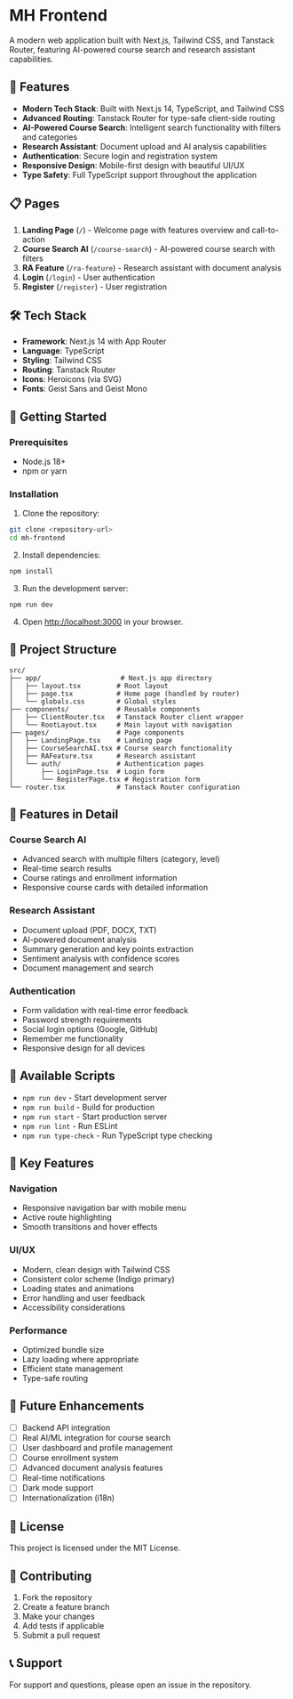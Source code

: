 # MH Frontend

A modern web application built with Next.js, Tailwind CSS, and Tanstack Router, featuring AI-powered course search and research assistant capabilities.

## 🚀 Features

- **Modern Tech Stack**: Built with Next.js 14, TypeScript, and Tailwind CSS
- **Advanced Routing**: Tanstack Router for type-safe client-side routing
- **AI-Powered Course Search**: Intelligent search functionality with filters and categories
- **Research Assistant**: Document upload and AI analysis capabilities
- **Authentication**: Secure login and registration system
- **Responsive Design**: Mobile-first design with beautiful UI/UX
- **Type Safety**: Full TypeScript support throughout the application

## 📋 Pages

1. **Landing Page** (`/`) - Welcome page with features overview and call-to-action
2. **Course Search AI** (`/course-search`) - AI-powered course search with filters
3. **RA Feature** (`/ra-feature`) - Research assistant with document analysis
4. **Login** (`/login`) - User authentication
5. **Register** (`/register`) - User registration

## 🛠️ Tech Stack

- **Framework**: Next.js 14 with App Router
- **Language**: TypeScript
- **Styling**: Tailwind CSS
- **Routing**: Tanstack Router
- **Icons**: Heroicons (via SVG)
- **Fonts**: Geist Sans and Geist Mono

## 🚀 Getting Started

### Prerequisites

- Node.js 18+
- npm or yarn

### Installation

1. Clone the repository:

```bash
git clone <repository-url>
cd mh-frontend
```

2. Install dependencies:

```bash
npm install
```

3. Run the development server:

```bash
npm run dev
```

4. Open [http://localhost:3000](http://localhost:3000) in your browser.

## 📁 Project Structure

```
src/
├── app/                    # Next.js app directory
│   ├── layout.tsx         # Root layout
│   ├── page.tsx           # Home page (handled by router)
│   └── globals.css        # Global styles
├── components/            # Reusable components
│   ├── ClientRouter.tsx   # Tanstack Router client wrapper
│   └── RootLayout.tsx     # Main layout with navigation
├── pages/                 # Page components
│   ├── LandingPage.tsx    # Landing page
│   ├── CourseSearchAI.tsx # Course search functionality
│   ├── RAFeature.tsx      # Research assistant
│   └── auth/              # Authentication pages
│       ├── LoginPage.tsx  # Login form
│       └── RegisterPage.tsx # Registration form
└── router.tsx             # Tanstack Router configuration
```

## 🎨 Features in Detail

### Course Search AI

- Advanced search with multiple filters (category, level)
- Real-time search results
- Course ratings and enrollment information
- Responsive course cards with detailed information

### Research Assistant

- Document upload (PDF, DOCX, TXT)
- AI-powered document analysis
- Summary generation and key points extraction
- Sentiment analysis with confidence scores
- Document management and search

### Authentication

- Form validation with real-time error feedback
- Password strength requirements
- Social login options (Google, GitHub)
- Remember me functionality
- Responsive design for all devices

## 🔧 Available Scripts

- `npm run dev` - Start development server
- `npm run build` - Build for production
- `npm run start` - Start production server
- `npm run lint` - Run ESLint
- `npm run type-check` - Run TypeScript type checking

## 🎯 Key Features

### Navigation

- Responsive navigation bar with mobile menu
- Active route highlighting
- Smooth transitions and hover effects

### UI/UX

- Modern, clean design with Tailwind CSS
- Consistent color scheme (Indigo primary)
- Loading states and animations
- Error handling and user feedback
- Accessibility considerations

### Performance

- Optimized bundle size
- Lazy loading where appropriate
- Efficient state management
- Type-safe routing

## 🔮 Future Enhancements

- [ ] Backend API integration
- [ ] Real AI/ML integration for course search
- [ ] User dashboard and profile management
- [ ] Course enrollment system
- [ ] Advanced document analysis features
- [ ] Real-time notifications
- [ ] Dark mode support
- [ ] Internationalization (i18n)

## 📝 License

This project is licensed under the MIT License.

## 🤝 Contributing

1. Fork the repository
2. Create a feature branch
3. Make your changes
4. Add tests if applicable
5. Submit a pull request

## 📞 Support

For support and questions, please open an issue in the repository.
